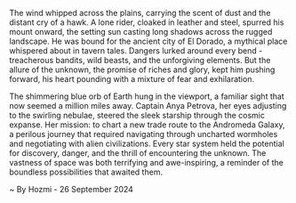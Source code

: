 
The wind whipped across the plains, carrying the scent of dust and the distant cry of a hawk. A lone rider, cloaked in leather and steel, spurred his mount onward, the setting sun casting long shadows across the rugged landscape. He was bound for the ancient city of El Dorado, a mythical place whispered about in tavern tales. Dangers lurked around every bend - treacherous bandits, wild beasts, and the unforgiving elements. But the allure of the unknown, the promise of riches and glory, kept him pushing forward, his heart pounding with a mixture of fear and exhilaration. 

The shimmering blue orb of Earth hung in the viewport, a familiar sight that now seemed a million miles away. Captain Anya Petrova, her eyes adjusting to the swirling nebulae, steered the sleek starship through the cosmic expanse. Her mission: to chart a new trade route to the Andromeda Galaxy, a perilous journey that required navigating through uncharted wormholes and negotiating with alien civilizations. Every star system held the potential for discovery, danger, and the thrill of encountering the unknown.  The vastness of space was both terrifying and awe-inspiring, a reminder of the boundless possibilities that awaited them. 

~ By Hozmi - 26 September 2024
